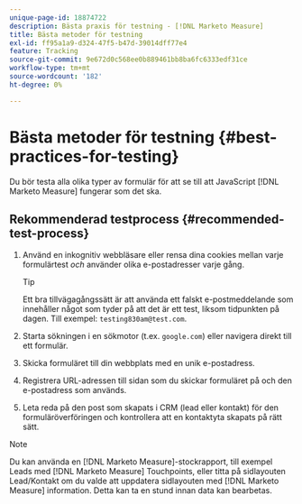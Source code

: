 ```yaml
---
unique-page-id: 18874722
description: Bästa praxis för testning - [!DNL Marketo Measure]
title: Bästa metoder för testning
exl-id: ff95a1a9-d324-47f5-b47d-39014dff77e4
feature: Tracking
source-git-commit: 9e672d0c568ee0b889461bb8ba6fc6333edf31ce
workflow-type: tm+mt
source-wordcount: '182'
ht-degree: 0%

---
```


# Bästa metoder för testning {#best-practices-for-testing}

Du bör testa alla olika typer av formulär för att se till att JavaScript [!DNL Marketo Measure] fungerar som det ska.

## Rekommenderad testprocess {#recommended-test-process}

1. Använd en inkognitiv webbläsare eller rensa dina cookies mellan varje formulärtest _och_ använder olika e-postadresser varje gång.

   >[!TIP]
   >
   >Ett bra tillvägagångssätt är att använda ett falskt e-postmeddelande som innehåller något som tyder på att det är ett test, liksom tidpunkten på dagen. Till exempel: `testing830am@test.com`.

1. Starta sökningen i en sökmotor (t.ex. `google.com`) eller navigera direkt till ett formulär.

1. Skicka formuläret till din webbplats med en unik e-postadress.

1. Registrera URL-adressen till sidan som du skickar formuläret på och den e-postadress som används.

1. Leta reda på den post som skapats i CRM (lead eller kontakt) för den formuläröverföringen och kontrollera att en kontaktyta skapats på rätt sätt.

>[!NOTE]
>
>Du kan använda en [!DNL Marketo Measure]-stockrapport, till exempel Leads med [!DNL Marketo Measure] Touchpoints, eller titta på sidlayouten Lead/Kontakt om du valde att uppdatera sidlayouten med [!DNL Marketo Measure] information. Detta kan ta en stund innan data kan bearbetas.
